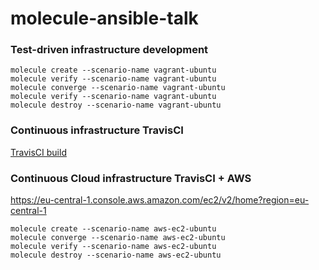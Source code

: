 # molecule-ansible-talk

### Test-driven infrastructure development

```
molecule create --scenario-name vagrant-ubuntu
molecule verify --scenario-name vagrant-ubuntu
molecule converge --scenario-name vagrant-ubuntu
molecule verify --scenario-name vagrant-ubuntu
molecule destroy --scenario-name vagrant-ubuntu
```


### Continuous infrastructure TravisCI

[TravisCI build](https://travis-ci.org/jonashackt/molecule-ansible-docker-vagrant/builds/472056229?utm_source=github_status&utm_medium=notification)


### Continuous Cloud infrastructure TravisCI + AWS

https://eu-central-1.console.aws.amazon.com/ec2/v2/home?region=eu-central-1

```
molecule create --scenario-name aws-ec2-ubuntu
molecule converge --scenario-name aws-ec2-ubuntu
molecule verify --scenario-name aws-ec2-ubuntu
molecule destroy --scenario-name aws-ec2-ubuntu
```